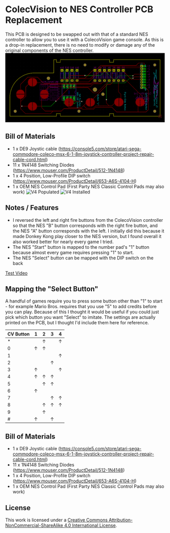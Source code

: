 # ColecVision to NES Controller PCB Replacement
This PCB is designed to be swapped out with that of a standard NES controller to allow you to use it with a ColecoVision game console.  As this is a drop-in replacement, there is no need to modify or damage any of the original components of the NES controller.
![V4 PCB](V4_PCB.png)

## Bill of Materials
* 1 x DE9 Joystic cable (https://console5.com/store/atari-sega-commodore-coleco-msx-6-1-8m-joystick-controller-project-repair-cable-cord.html)
* 11 x 1N4148 Switching Diodes (https://www.mouser.com/ProductDetail/512-1N4148)
* 1 x 4 Position, Low-Profile DIP switch (https://www.mouser.com/ProductDetail/653-A6S-4104-H)
* 1 x OEM NES Control Pad (First Party NES Classic Control Pads may also work)
![V4 Populated](V4_Populated.png)
![V4 Installed](V4_Installed.png)


## Notes / Features
* I reversed the left and right fire buttons from the ColecoVision controller so that the NES "B" button corresponds with the right fire button, and the NES "A" button corresponds with the left.  I initially did this because it made Donkey Kong play closer to the NES version, but I found overall it also worked better for nearly every game I tried.
* The NES "Start" button is mapped to the number pad's "1" button because almost every game requires pressing "1" to start.
* The NES "Select" button can be mapped with the DIP switch on the back

[Test Video](TESTING.MOV)
## Mapping the "Select Button"

A handful of games require you to press some button other than "1" to start - for example Mario Bros. requires that you use "5" to add credits before you can play.  Because of this I thought it would be useful if you could just pick which button you want "Select" to imitate.  The settings are actually printed on the PCB, but I thought I'd include them here for reference.

| CV Button | 1 | 2 | 3 | 4 |
|-----------|---|---|---|---|
|         * |   | ↑ |   | ↑ |
|         0 | ↑ | ↑ |   |   |
|         1 |   |   |   | ↑ |
|         2 |   |   | ↑ |   |
|         3 | ↑ |   |   | ↑ |
|         4 | ↑ | ↑ | ↑ |   |
|         5 |   | ↑ | ↑ |   |
|         6 | ↑ |   |   |   |
|         7 |   |   | ↑ | ↑ |
|         8 |   | ↑ | ↑ | ↑ |
|         9 |   | ↑ |   |   |
|         # | ↑ |   | ↑ |   |



## Bill of Materials

* 1 x DE9 Joystic cable (https://console5.com/store/atari-sega-commodore-coleco-msx-6-1-8m-joystick-controller-project-repair-cable-cord.html)
* 11 x 1N4148 Switching Diodes (https://www.mouser.com/ProductDetail/512-1N4148)
* 1 x 4 Position, Low-Profile DIP switch (https://www.mouser.com/ProductDetail/653-A6S-4104-H)
* 1 x OEM NES Control Pad (First Party NES Classic Control Pads may also work)

## License
This work is licensed under a [Creative Commons Attribution-NonCommercial-ShareAlike 4.0 International License](http://creativecommons.org/licenses/by-nc-sa/4.0/).
